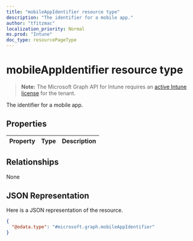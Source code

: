 ```yaml
---
title: "mobileAppIdentifier resource type"
description: "The identifier for a mobile app."
author: "tfitzmac"
localization_priority: Normal
ms.prod: "Intune"
doc_type: resourcePageType
---
```


# mobileAppIdentifier resource type

> **Note:** The Microsoft Graph API for Intune requires an [active Intune license](https://go.microsoft.com/fwlink/?linkid=839381) for the tenant.

The identifier for a mobile app.

## Properties
|Property|Type|Description|
|:---|:---|:---|

## Relationships
None

## JSON Representation
Here is a JSON representation of the resource.
<!-- {
  "blockType": "resource",
  "@odata.type": "microsoft.graph.mobileAppIdentifier"
}
-->
``` json
{
  "@odata.type": "#microsoft.graph.mobileAppIdentifier"
}
```



